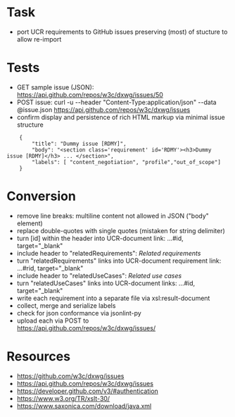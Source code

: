 # Task
- port UCR requirements to GitHub issues preserving (most) of stucture to allow re-import

# Tests
- GET sample issue (JSON): https://api.github.com/repos/w3c/dxwg/issues/50
- POST issue: curl -u <credentials> --header "Content-Type:application/json" --data @issue.json https://api.github.com/repos/w3c/dxwg/issues
- confirm display and persistence of rich HTML markup via minimal issue structure

```
	{
		"title": "Dummy issue [RDMY]",
		"body": "<section class='requirement' id='RDMY'><h3>Dummy issue [RDMY]</h3> ... </section>",
		"labels": [ "content_negotiation", "profile","out_of_scope"]
	}
```
# Conversion
- remove line breaks: multiline content not allowed in JSON ("body" element)
- replace double-quotes with single quotes (mistaken for string delimiter)
- turn [id] within the header into UCR-document link: ...#id, target="_blank"
- include header to "relatedRequirements": <span class='noCssFallback'><em>Related requirements</em></span>
- turn "relatedRequirements" links into UCR-document requirement link: ...#rid, target="_blank"
- include header to "relatedUseCases": <span class='noCssFallback'><em>Related use cases</em></span>
- turn "relatedUseCases" links into UCR-document links: ...#id, target="_blank"
- write each requirement into a separate file via xsl:result-document
- collect, merge and serialize labels
- check for json conformance via jsonlint-py
- upload each via POST to https://api.github.com/repos/w3c/dxwg/issues/

# Resources
- https://github.com/w3c/dxwg/issues
- https://api.github.com/repos/w3c/dxwg/issues
- https://developer.github.com/v3/#authentication
- https://www.w3.org/TR/xslt-30/
- https://www.saxonica.com/download/java.xml

